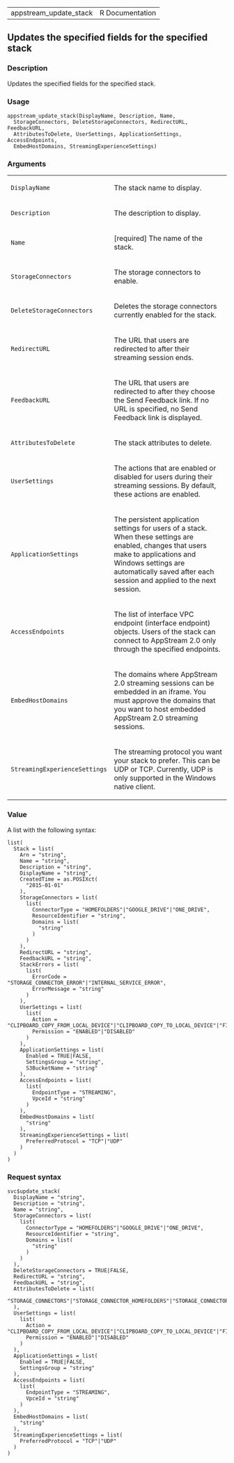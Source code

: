 <table style="width: 100%;">
<tbody>
<tr class="odd">
<td>appstream_update_stack</td>
<td style="text-align: right;">R Documentation</td>
</tr>
</tbody>
</table>

## Updates the specified fields for the specified stack

### Description

Updates the specified fields for the specified stack.

### Usage

    appstream_update_stack(DisplayName, Description, Name,
      StorageConnectors, DeleteStorageConnectors, RedirectURL, FeedbackURL,
      AttributesToDelete, UserSettings, ApplicationSettings, AccessEndpoints,
      EmbedHostDomains, StreamingExperienceSettings)

### Arguments

<table>
<colgroup>
<col style="width: 35%" />
<col style="width: 65%" />
</colgroup>
<tbody>
<tr class="odd">
<td><code
id="appstream_update_stack_:_DisplayName">DisplayName</code></td>
<td><p>The stack name to display.</p></td>
</tr>
<tr class="even">
<td><code
id="appstream_update_stack_:_Description">Description</code></td>
<td><p>The description to display.</p></td>
</tr>
<tr class="odd">
<td><code id="appstream_update_stack_:_Name">Name</code></td>
<td><p>[required] The name of the stack.</p></td>
</tr>
<tr class="even">
<td><code
id="appstream_update_stack_:_StorageConnectors">StorageConnectors</code></td>
<td><p>The storage connectors to enable.</p></td>
</tr>
<tr class="odd">
<td><code
id="appstream_update_stack_:_DeleteStorageConnectors">DeleteStorageConnectors</code></td>
<td><p>Deletes the storage connectors currently enabled for the
stack.</p></td>
</tr>
<tr class="even">
<td><code
id="appstream_update_stack_:_RedirectURL">RedirectURL</code></td>
<td><p>The URL that users are redirected to after their streaming
session ends.</p></td>
</tr>
<tr class="odd">
<td><code
id="appstream_update_stack_:_FeedbackURL">FeedbackURL</code></td>
<td><p>The URL that users are redirected to after they choose the Send
Feedback link. If no URL is specified, no Send Feedback link is
displayed.</p></td>
</tr>
<tr class="even">
<td><code
id="appstream_update_stack_:_AttributesToDelete">AttributesToDelete</code></td>
<td><p>The stack attributes to delete.</p></td>
</tr>
<tr class="odd">
<td><code
id="appstream_update_stack_:_UserSettings">UserSettings</code></td>
<td><p>The actions that are enabled or disabled for users during their
streaming sessions. By default, these actions are enabled.</p></td>
</tr>
<tr class="even">
<td><code
id="appstream_update_stack_:_ApplicationSettings">ApplicationSettings</code></td>
<td><p>The persistent application settings for users of a stack. When
these settings are enabled, changes that users make to applications and
Windows settings are automatically saved after each session and applied
to the next session.</p></td>
</tr>
<tr class="odd">
<td><code
id="appstream_update_stack_:_AccessEndpoints">AccessEndpoints</code></td>
<td><p>The list of interface VPC endpoint (interface endpoint) objects.
Users of the stack can connect to AppStream 2.0 only through the
specified endpoints.</p></td>
</tr>
<tr class="even">
<td><code
id="appstream_update_stack_:_EmbedHostDomains">EmbedHostDomains</code></td>
<td><p>The domains where AppStream 2.0 streaming sessions can be
embedded in an iframe. You must approve the domains that you want to
host embedded AppStream 2.0 streaming sessions.</p></td>
</tr>
<tr class="odd">
<td><code
id="appstream_update_stack_:_StreamingExperienceSettings">StreamingExperienceSettings</code></td>
<td><p>The streaming protocol you want your stack to prefer. This can be
UDP or TCP. Currently, UDP is only supported in the Windows native
client.</p></td>
</tr>
</tbody>
</table>

### Value

A list with the following syntax:

    list(
      Stack = list(
        Arn = "string",
        Name = "string",
        Description = "string",
        DisplayName = "string",
        CreatedTime = as.POSIXct(
          "2015-01-01"
        ),
        StorageConnectors = list(
          list(
            ConnectorType = "HOMEFOLDERS"|"GOOGLE_DRIVE"|"ONE_DRIVE",
            ResourceIdentifier = "string",
            Domains = list(
              "string"
            )
          )
        ),
        RedirectURL = "string",
        FeedbackURL = "string",
        StackErrors = list(
          list(
            ErrorCode = "STORAGE_CONNECTOR_ERROR"|"INTERNAL_SERVICE_ERROR",
            ErrorMessage = "string"
          )
        ),
        UserSettings = list(
          list(
            Action = "CLIPBOARD_COPY_FROM_LOCAL_DEVICE"|"CLIPBOARD_COPY_TO_LOCAL_DEVICE"|"FILE_UPLOAD"|"FILE_DOWNLOAD"|"PRINTING_TO_LOCAL_DEVICE"|"DOMAIN_PASSWORD_SIGNIN"|"DOMAIN_SMART_CARD_SIGNIN",
            Permission = "ENABLED"|"DISABLED"
          )
        ),
        ApplicationSettings = list(
          Enabled = TRUE|FALSE,
          SettingsGroup = "string",
          S3BucketName = "string"
        ),
        AccessEndpoints = list(
          list(
            EndpointType = "STREAMING",
            VpceId = "string"
          )
        ),
        EmbedHostDomains = list(
          "string"
        ),
        StreamingExperienceSettings = list(
          PreferredProtocol = "TCP"|"UDP"
        )
      )
    )

### Request syntax

    svc$update_stack(
      DisplayName = "string",
      Description = "string",
      Name = "string",
      StorageConnectors = list(
        list(
          ConnectorType = "HOMEFOLDERS"|"GOOGLE_DRIVE"|"ONE_DRIVE",
          ResourceIdentifier = "string",
          Domains = list(
            "string"
          )
        )
      ),
      DeleteStorageConnectors = TRUE|FALSE,
      RedirectURL = "string",
      FeedbackURL = "string",
      AttributesToDelete = list(
        "STORAGE_CONNECTORS"|"STORAGE_CONNECTOR_HOMEFOLDERS"|"STORAGE_CONNECTOR_GOOGLE_DRIVE"|"STORAGE_CONNECTOR_ONE_DRIVE"|"REDIRECT_URL"|"FEEDBACK_URL"|"THEME_NAME"|"USER_SETTINGS"|"EMBED_HOST_DOMAINS"|"IAM_ROLE_ARN"|"ACCESS_ENDPOINTS"|"STREAMING_EXPERIENCE_SETTINGS"
      ),
      UserSettings = list(
        list(
          Action = "CLIPBOARD_COPY_FROM_LOCAL_DEVICE"|"CLIPBOARD_COPY_TO_LOCAL_DEVICE"|"FILE_UPLOAD"|"FILE_DOWNLOAD"|"PRINTING_TO_LOCAL_DEVICE"|"DOMAIN_PASSWORD_SIGNIN"|"DOMAIN_SMART_CARD_SIGNIN",
          Permission = "ENABLED"|"DISABLED"
        )
      ),
      ApplicationSettings = list(
        Enabled = TRUE|FALSE,
        SettingsGroup = "string"
      ),
      AccessEndpoints = list(
        list(
          EndpointType = "STREAMING",
          VpceId = "string"
        )
      ),
      EmbedHostDomains = list(
        "string"
      ),
      StreamingExperienceSettings = list(
        PreferredProtocol = "TCP"|"UDP"
      )
    )
